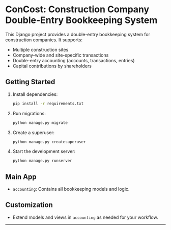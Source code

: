 # ConCost: Construction Company Double-Entry Bookkeeping System

This Django project provides a double-entry bookkeeping system for construction companies. It supports:

- Multiple construction sites
- Company-wide and site-specific transactions
- Double-entry accounting (accounts, transactions, entries)
- Capital contributions by shareholders

## Getting Started

1. Install dependencies:
   ```bash
   pip install -r requirements.txt
   ```
2. Run migrations:
   ```bash
   python manage.py migrate
   ```
3. Create a superuser:
   ```bash
   python manage.py createsuperuser
   ```
4. Start the development server:
   ```bash
   python manage.py runserver
   ```

## Main App
- `accounting`: Contains all bookkeeping models and logic.

## Customization
- Extend models and views in `accounting` as needed for your workflow.

---
